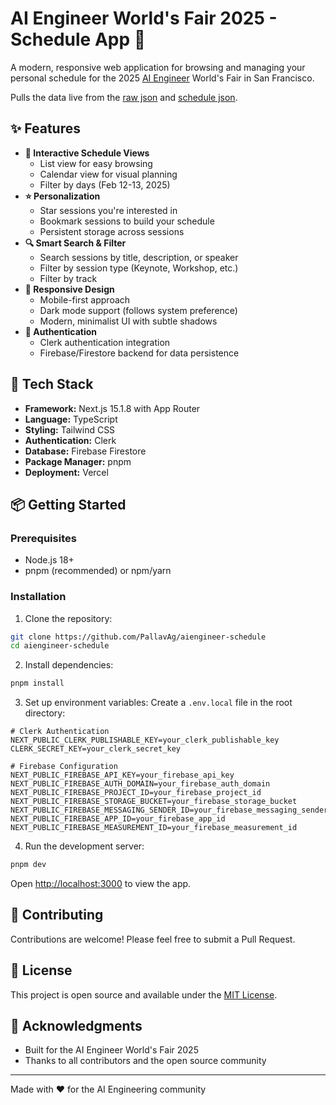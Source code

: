# AI Engineer World's Fair 2025 - Schedule App 🎯

A modern, responsive web application for browsing and managing your personal schedule for the 2025 [AI Engineer](https://www.ai.engineer/) World's Fair in San Francisco.

Pulls the data live from the [raw json](https://sessionize.com/api/v2/w3hd2z8a/view/All) and [schedule json](https://www.ai.engineer/sessions-speakers-details.json).

## ✨ Features

- **📅 Interactive Schedule Views**
  - List view for easy browsing
  - Calendar view for visual planning
  - Filter by days (Feb 12-13, 2025)
- **⭐ Personalization**
  - Star sessions you're interested in
  - Bookmark sessions to build your schedule
  - Persistent storage across sessions
- **🔍 Smart Search & Filter**
  - Search sessions by title, description, or speaker
  - Filter by session type (Keynote, Workshop, etc.)
  - Filter by track
- **📱 Responsive Design**
  - Mobile-first approach
  - Dark mode support (follows system preference)
  - Modern, minimalist UI with subtle shadows
- **🔐 Authentication**
  - Clerk authentication integration
  - Firebase/Firestore backend for data persistence

## 🚀 Tech Stack

- **Framework:** Next.js 15.1.8 with App Router
- **Language:** TypeScript
- **Styling:** Tailwind CSS
- **Authentication:** Clerk
- **Database:** Firebase Firestore
- **Package Manager:** pnpm
- **Deployment:** Vercel

## 📦 Getting Started

### Prerequisites

- Node.js 18+
- pnpm (recommended) or npm/yarn

### Installation

1. Clone the repository:

```bash
git clone https://github.com/PallavAg/aiengineer-schedule
cd aiengineer-schedule
```

2. Install dependencies:

```bash
pnpm install
```

3. Set up environment variables:
   Create a `.env.local` file in the root directory:

```env
# Clerk Authentication
NEXT_PUBLIC_CLERK_PUBLISHABLE_KEY=your_clerk_publishable_key
CLERK_SECRET_KEY=your_clerk_secret_key

# Firebase Configuration
NEXT_PUBLIC_FIREBASE_API_KEY=your_firebase_api_key
NEXT_PUBLIC_FIREBASE_AUTH_DOMAIN=your_firebase_auth_domain
NEXT_PUBLIC_FIREBASE_PROJECT_ID=your_firebase_project_id
NEXT_PUBLIC_FIREBASE_STORAGE_BUCKET=your_firebase_storage_bucket
NEXT_PUBLIC_FIREBASE_MESSAGING_SENDER_ID=your_firebase_messaging_sender_id
NEXT_PUBLIC_FIREBASE_APP_ID=your_firebase_app_id
NEXT_PUBLIC_FIREBASE_MEASUREMENT_ID=your_firebase_measurement_id
```

4. Run the development server:

```bash
pnpm dev
```

Open [http://localhost:3000](http://localhost:3000) to view the app.

## 🤝 Contributing

Contributions are welcome! Please feel free to submit a Pull Request.

## 📄 License

This project is open source and available under the [MIT License](LICENSE).

## 🙏 Acknowledgments

- Built for the AI Engineer World's Fair 2025
- Thanks to all contributors and the open source community

---

Made with ❤️ for the AI Engineering community
